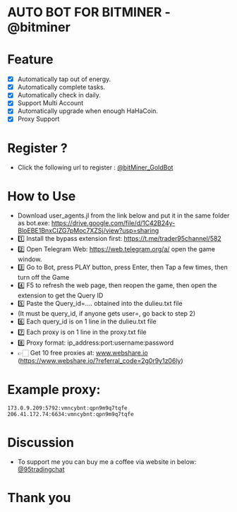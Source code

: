 # AUTO BOT FOR BITMINER - @bitminer

# Feature
- [x] Automatically tap out of energy.
- [x] Automatically complete tasks.
- [x] Automatically check in daily.
- [x] Support Multi Account
- [x] Automatically upgrade when enough HaHaCoin.
- [x] Proxy Support

# Register ?

- Click the following url to register : [@bitMiner_GoldBot](https://t.me/bitMiner_GoldBot/bitMiner?startapp=eyJpbnZpdGVDb2RlIjoiaFJsV0NJWkUiLCJpbnZpdGVyTmFtZSI6IiVFMCVCOSU5NiVEQiVBMyVEQiVBM0VkZW4lMjBPbiUyMEhlYXZlbiUyMCVGMCU5RiU4RCU4NSUyMCVGMCU5RiU4RCU4NSJ9)

# How to Use
- Download user_agents.jl from the link below and put it in the same folder as bot.exe: https://drive.google.com/file/d/1C42B24y-BloEBE1BnxCIZG7pMoc7XZSj/view?usp=sharing
- 1️⃣ Install the bypass extension first: https://t.me/trader95channel/582
- 2️⃣ Open Telegram Web: https://web.telegram.org/a/ open the game window.
- 3️⃣ Go to Bot, press PLAY button, press Enter, then Tap a few times, then turn off the Game
- 4️⃣ F5 to refresh the web page, then reopen the game, then open the extension to get the Query ID
- 5️⃣ Paste the Query_id=.... obtained into the dulieu.txt file
- (It must be query_id, if anyone gets user=, go back to step 2)
- 6️⃣ Each query_id is on 1 line in the dulieu.txt file
- 7️⃣ Each proxy is on 1 line in the proxy.txt file
- 8️⃣ Proxy format: ip_address:port:username:password
- 👉🏻 Get 10 free proxies at: www.webshare.io (https://www.webshare.io/?referral_code=2g0r9y1z06ly)

# Example proxy:
```
173.0.9.209:5792:vmncybnt:qpn9m9q7tqfe
206.41.172.74:6634:vmncybnt:qpn9m9q7tqfe
```

# Discussion
- To support me you can buy me a coffee via website in below: [@95tradingchat](https://t.me/trader95chat)

# Thank you 
